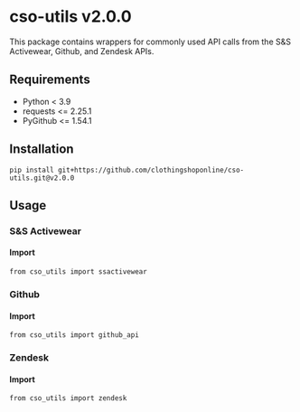 # cso-utils v2.0.0

This package contains wrappers for commonly used API calls from the S&S Activewear, Github, and Zendesk APIs.

## Requirements

- Python < 3.9
- requests <= 2.25.1
- PyGithub <= 1.54.1

## Installation

```
pip install git+https://github.com/clothingshoponline/cso-utils.git@v2.0.0
```

## Usage

### S&S Activewear

#### Import

```
from cso_utils import ssactivewear
```


### Github

#### Import

```
from cso_utils import github_api
```


### Zendesk

#### Import

```
from cso_utils import zendesk
```